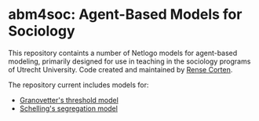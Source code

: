 # abm4soc: Agent-Based Models for Sociology
This repository containts a number of Netlogo models for agent-based modeling, primarily designed for use in teaching in the sociology programs of Utrecht University. Code created and maintained by [Rense Corten](https://www.uu.nl/staff/rcorten).

The repository current includes models for:
* [Granovetter's threshold model](Granovetter-Thresholds)
* [Schelling's segregation model](Schelling-Segregation)
